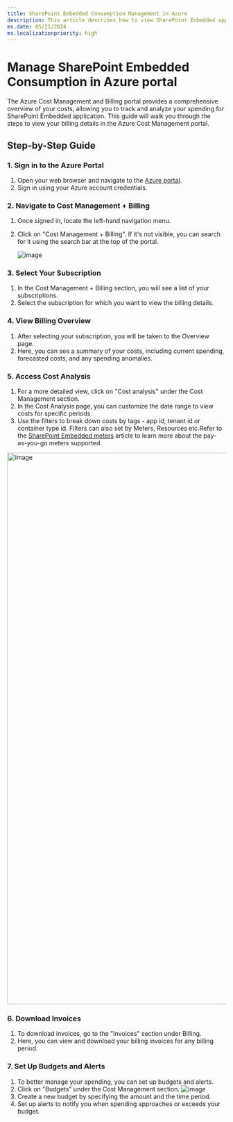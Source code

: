 ```yaml
---
title: SharePoint Embedded Consumption Management in Azure
description: This article describes how to view SharePoint Embedded application consumption in Azure Portal.
ms.date: 05/21/2024
ms.localizationpriority: high
---
```


# Manage SharePoint Embedded Consumption in Azure portal

The Azure Cost Management and Billing portal provides a comprehensive overview of your costs, allowing you to track and analyze your spending for SharePoint Embedded application. This guide will walk you through the steps to view your billing details in the Azure Cost Management portal.

## Step-by-Step Guide

### 1. Sign in to the Azure Portal
1. Open your web browser and navigate to the [Azure portal](https://portal.azure.com/).
2. Sign in using your Azure account credentials.

### 2. Navigate to Cost Management + Billing

1. Once signed in, locate the left-hand navigation menu.
2. Click on "Cost Management + Billing". If it's not visible, you can search for it using the search bar at the top of the portal.
   
   ![image](https://github.com/cindylay/sp-dev-docs/assets/132292644/56c1be00-a2b3-4000-a3c6-e24450842d22)

### 3. Select Your Subscription

1. In the Cost Management + Billing section, you will see a list of your subscriptions.
2. Select the subscription for which you want to view the billing details.

### 4. View Billing Overview

1. After selecting your subscription, you will be taken to the Overview page.
2. Here, you can see a summary of your costs, including current spending, forecasted costs, and any spending anomalies.

### 5. Access Cost Analysis

1. For a more detailed view, click on "Cost analysis" under the Cost Management section.
2. In the Cost Analysis page, you can customize the date range to view costs for specific periods.
3. Use the filters to break down costs by tags - app id, tenant id or container type id. Filters can also set by Meters, Resources etc.Refer to the [SharePoint Embedded meters](docs/embedded/concepts/admin-exp/meters.md) article to learn more about the pay-as-you-go meters supported.

<img width="1270" alt="image" src="https://github.com/cindylay/sp-dev-docs/assets/132292644/3e34b2a4-7315-49a5-8bef-0bb18421564a">

### 6. Download Invoices

1. To download invoices, go to the "Invoices" section under Billing.
2. Here, you can view and download your billing invoices for any billing period.

### 7. Set Up Budgets and Alerts

1. To better manage your spending, you can set up budgets and alerts.
2. Click on "Budgets" under the Cost Management section.
   ![image](https://github.com/cindylay/sp-dev-docs/assets/132292644/ebafb912-d4b2-4e12-ba3d-ff3cfc8a4586)
3. Create a new budget by specifying the amount and the time period.
4. Set up alerts to notify you when spending approaches or exceeds your budget.

